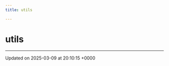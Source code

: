 ```yaml
---
title: utils

---
```


# utils








-------------------------------

Updated on 2025-03-09 at 20:10:15 +0000